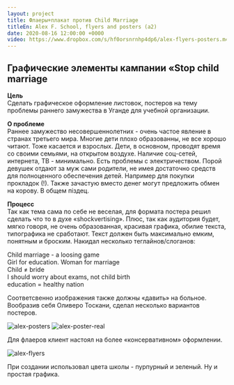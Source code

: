 ```yaml
---
layout: project
title: Флаеры+плакат против Child Marriage
titleEn: Alex F. School, flyers and posters (a2)
date: 2020-08-16 12:00:00 +0000
video: https://www.dropbox.com/s/hf0orsnrnhp4dp6/alex-flyers-posters.m4v?raw=1
--- 
```


## <span class="mark">Графические элементы кампании «Stop child marriage</span>

**Цель**  
Сделать графическое оформление листовок, постеров на тему проблемы раннего замужества в Уганде для учебной организации.

**О проблеме**  
Раннее замужество несовершеннолетних - очень частое явление в странах третьего мира. 
Многие дети плохо образованны, не все хорошо читают. Тоже касается и взрослых. Дети, в основном, проводят время со своими семьями, на открытом воздухе. Наличие соц-сетей, интернета, ТВ - минимально. Есть проблемы с электричеством. 
Порой девушек отдают за муж сами родители, не имея достаточно средств для полноценного обеспечения детей. Например для покупки прокладок (!). 
Также зачастую вместо денег могут предложить обмен на корову. В общем пiздец. 

**Процесс**    
Так как тема сама по себе не веселая, для формата постера решил сделать что то в духе «shockvertising». Плюс, так как аудитория будет, мягко говоря, не очень образованная, красивая графика, обилие текста, типографика не сработают.
Текст должен быть максимально емким, понятным и броским. Накидал несколько теглайнов/слоганов:

Child marriage - a loosing game  
Girl for education. Woman for marriage  
Child ≠ bride  
I should worry about exams, not child birth  
education = healthy nation  

Соответсвенно изображения также должны «давить» на больное.  
Вообразив себя Оливеро Тоскани, сделал несколько вариантов постеров.

![alex-posters](https://www.dropbox.com/s/snv8ikwgp62wf2l/alex-poster.jpg?raw=1)
![alex-poster-real](https://www.dropbox.com/s/kwv9wy3bogac467/alex-poster-real.jpg?raw=1)

Для флаеров клиент настоял на более «консервативном» оформлении. 

![alex-flyers](https://www.dropbox.com/s/j99kbo1pvhasw18/alex-flyers.jpg?raw=1)

При создании использовал цвета школы  - пурпурный и зеленый. Ну и простая
графика. 

